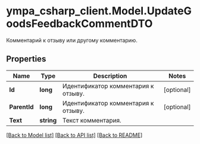 # ympa_csharp_client.Model.UpdateGoodsFeedbackCommentDTO
Комментарий к отзыву или другому комментарию.

## Properties

Name | Type | Description | Notes
------------ | ------------- | ------------- | -------------
**Id** | **long** | Идентификатор комментария к отзыву.  | [optional] 
**ParentId** | **long** | Идентификатор комментария к отзыву.  | [optional] 
**Text** | **string** | Текст комментария. | 

[[Back to Model list]](../README.md#documentation-for-models) [[Back to API list]](../README.md#documentation-for-api-endpoints) [[Back to README]](../README.md)

